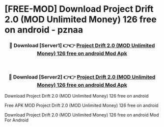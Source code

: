 # [FREE-MOD] Download Project Drift 2.0 (MOD Unlimited Money) 126 free on android - pznaa


<div align="center">
<h3>🔴 Download [Server1] 👉👉 <a href="https://apk-comot.site?title=Project_Drift_2.0_(MOD_Unlimited_Money)_126_free_on_android">Project Drift 2.0 (MOD Unlimited Money) 126 free on android Mod Apk</a></h3><br>

<h3>🔴 Download [Server2] 👉👉 <a href="https://apk-comot.site?title=Project_Drift_2.0_(MOD_Unlimited_Money)_126_free_on_android">Project Drift 2.0 (MOD Unlimited Money) 126 free on android Mod Apk</a></h3>
</div>



Download Project Drift 2.0 (MOD Unlimited Money) 126 free on android 

Free APK MOD Project Drift 2.0 (MOD Unlimited Money) 126 free on android 

Download Project Drift 2.0 (MOD Unlimited Money) 126 free on android Mod For Android
